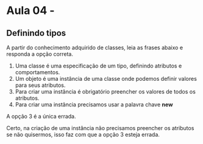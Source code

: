 # Aula 04 -

## **Definindo tipos**

A partir do conhecimento adquirido de classes, leia as frases abaixo e responda a opção correta.

1. Uma classe é uma especificação de um tipo, definindo atributos e comportamentos.
2. Um objeto é uma instância de uma classe onde podemos definir valores para seus atributos.
3. Para criar uma instância é obrigatório preencher os valores de todos os atributos.
4. Para criar uma instância precisamos usar a palavra chave **new**

A opção 3 é a única errada.

Certo, na criação de uma instância não precisamos preencher os atributos se não quisermos, isso faz com que a opção 3 esteja errada.